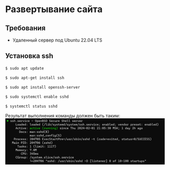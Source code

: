 # Развертывание сайта

## Требования

- Удаленный сервер под Ubuntu 22.04 LTS

## Установка ssh

```
$ sudo apt update
```

```
$ sudo apt-get install ssh
```

```
$ sudo apt install openssh-server
```

```
$ sudo systemctl enable sshd
```

```
$ systemctl status sshd
```

Результат выполнения команды должен быть таким:
![alt text](./images/sshd_status.png)

